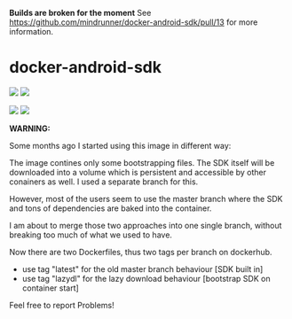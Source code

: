 **Builds are broken for the moment**
See https://github.com/mindrunner/docker-android-sdk/pull/13 for more information. 




# docker-android-sdk
[![](https://images.microbadger.com/badges/version/runmymind/docker-android-sdk.svg)](https://microbadger.com/images/runmymind/docker-android-sdk "Get your own version badge on microbadger.com")
[![](https://images.microbadger.com/badges/image/runmymind/docker-android-sdk.svg)](https://microbadger.com/images/runmymind/docker-android-sdk "Get your own image badge on microbadger.com")

[![](https://images.microbadger.com/badges/version/runmymind/docker-android-sdk:lazydl.svg)](https://microbadger.com/images/runmymind/docker-android-sdk:lazydl "Get your own version badge on microbadger.com")
[![](https://images.microbadger.com/badges/image/runmymind/docker-android-sdk:lazydl.svg)](https://microbadger.com/images/runmymind/docker-android-sdk:lazydl "Get your own image badge on microbadger.com")

**WARNING:**

Some months ago I started using this image in different way:

The image contines only some bootstrapping files. The SDK itself will be downloaded into
a volume which is persistent and accessible by other conainers as well. I used a separate branch for this.

However, most of the users seem to use the master branch where the SDK and tons of dependencies are baked into the container.

I am about to merge those two approaches into one single branch, without breaking too much of what we used to have.


Now there are two Dockerfiles, thus two tags per branch on dockerhub.

- use tag "latest" for the old master branch behaviour [SDK built in]
- use tag "lazydl" for the lazy download behaviour [bootstrap SDK on container start]


Feel free to report Problems!
